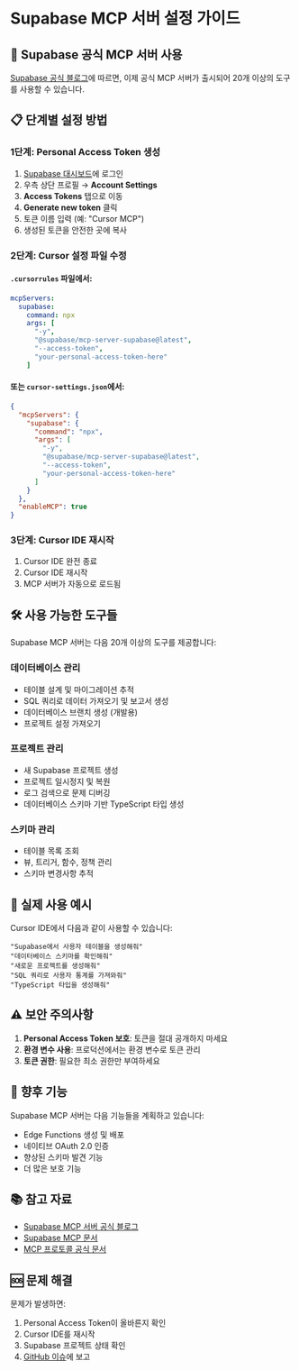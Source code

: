 # Supabase MCP 서버 설정 가이드

## 🎉 Supabase 공식 MCP 서버 사용

[Supabase 공식 블로그](https://supabase.com/blog/mcp-server)에 따르면, 이제 공식 MCP 서버가 출시되어 20개 이상의 도구를 사용할 수 있습니다.

## 📋 단계별 설정 방법

### 1단계: Personal Access Token 생성

1. [Supabase 대시보드](https://supabase.com/dashboard)에 로그인
2. 우측 상단 프로필 → **Account Settings**
3. **Access Tokens** 탭으로 이동
4. **Generate new token** 클릭
5. 토큰 이름 입력 (예: "Cursor MCP")
6. 생성된 토큰을 안전한 곳에 복사

### 2단계: Cursor 설정 파일 수정

#### `.cursorrules` 파일에서:
```yaml
mcpServers:
  supabase:
    command: npx
    args: [
      "-y",
      "@supabase/mcp-server-supabase@latest",
      "--access-token",
      "your-personal-access-token-here"
    ]
```

#### 또는 `cursor-settings.json`에서:
```json
{
  "mcpServers": {
    "supabase": {
      "command": "npx",
      "args": [
        "-y",
        "@supabase/mcp-server-supabase@latest",
        "--access-token",
        "your-personal-access-token-here"
      ]
    }
  },
  "enableMCP": true
}
```

### 3단계: Cursor IDE 재시작

1. Cursor IDE 완전 종료
2. Cursor IDE 재시작
3. MCP 서버가 자동으로 로드됨

## 🛠️ 사용 가능한 도구들

Supabase MCP 서버는 다음 20개 이상의 도구를 제공합니다:

### 데이터베이스 관리
- 테이블 설계 및 마이그레이션 추적
- SQL 쿼리로 데이터 가져오기 및 보고서 생성
- 데이터베이스 브랜치 생성 (개발용)
- 프로젝트 설정 가져오기

### 프로젝트 관리
- 새 Supabase 프로젝트 생성
- 프로젝트 일시정지 및 복원
- 로그 검색으로 문제 디버깅
- 데이터베이스 스키마 기반 TypeScript 타입 생성

### 스키마 관리
- 테이블 목록 조회
- 뷰, 트리거, 함수, 정책 관리
- 스키마 변경사항 추적

## 🔧 실제 사용 예시

Cursor IDE에서 다음과 같이 사용할 수 있습니다:

```
"Supabase에서 사용자 테이블을 생성해줘"
"데이터베이스 스키마를 확인해줘"
"새로운 프로젝트를 생성해줘"
"SQL 쿼리로 사용자 통계를 가져와줘"
"TypeScript 타입을 생성해줘"
```

## ⚠️ 보안 주의사항

1. **Personal Access Token 보호**: 토큰을 절대 공개하지 마세요
2. **환경 변수 사용**: 프로덕션에서는 환경 변수로 토큰 관리
3. **토큰 권한**: 필요한 최소 권한만 부여하세요

## 🚀 향후 기능

Supabase MCP 서버는 다음 기능들을 계획하고 있습니다:

- Edge Functions 생성 및 배포
- 네이티브 OAuth 2.0 인증
- 향상된 스키마 발견 기능
- 더 많은 보호 기능

## 📚 참고 자료

- [Supabase MCP 서버 공식 블로그](https://supabase.com/blog/mcp-server)
- [Supabase MCP 문서](https://supabase.com/docs/guides/mcp)
- [MCP 프로토콜 공식 문서](https://modelcontextprotocol.io/)

## 🆘 문제 해결

문제가 발생하면:
1. Personal Access Token이 올바른지 확인
2. Cursor IDE를 재시작
3. Supabase 프로젝트 상태 확인
4. [GitHub 이슈](https://github.com/supabase/mcp-server)에 보고 
